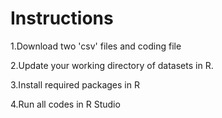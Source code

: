 # Instructions

1.Download two 'csv' files and coding file

2.Update your working directory of datasets in R.

3.Install required packages in R

4.Run all codes in R Studio

